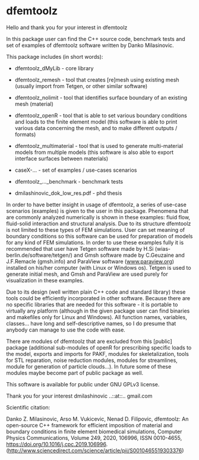 # dfemtoolz


Hello and thank you for your interest in dfemtoolz

In this package user can find the C++ source code, benchmark tests and set of examples of dfemtoolz software written by Danko Milasinovic. 

This package includes (in short words):

* dfemtoolz_dMyLib - core library

* dfemtoolz_remesh - tool that creates [re]mesh using existing mesh (usually import from Tetgen, or other similar software)

* dfemtoolz_nolimit - tool that identifies surface boundary of an existing mesh (material)

* dfemtoolz_openR - tool that is able to set various boundary conditions and loads to the finite element model (this software is able to print various data concerning the mesh, and to make different outputs / formats)

* dfemtoolz_multimaterial - tool that is used to generate multi-material models from multiple models (this software is also able to export interface surfaces between materials)

* caseX-... - set of examples / use-cases scenarios

* dfemtoolz_..._benchmark - benchmark tests

* dmilashinovic_dok_low_res.pdf - phd thesis

In order to have better insight in usage of dfemtoolz, a series of use-case scenarios (examples) is given to the user in this package. Phenomena that are commonly analyzed numerically is shown in these examples: fluid flow, fluid-solid interaction and structural analysis. Due to its structure dfemtoolz is not limited to these types of FEM simulations. User can set meaning of boundary conditions so this software can be used for preparation of models for any kind of FEM simulations. In order to use these examples fully it is recommended that user have Tetgen software made by H.Si (wias-berlin.de/software/tetgen/) and Gmsh software made by C.Geuzaine and J.F.Remacle (gmsh.info) and ParaView software (www.paraview.org) installed on his/her computer (with Linux or Windows os). Tetgen is used to generate initial mesh, and Gmsh and ParaView are used purely for visualization in these examples.

Due to its design (well written plain C++ code and standard library) these tools could be efficiently incorporated in other software. Because there are no specific libraries that are needed for this software - it is portable to virtually any platform (although in the given package user can find binaries and makefiles only for Linux and Windows). All function names, variables, classes... have long and self-descriptive names, so I do presume that anybody can manage to use the code with ease.

There are modules of dfemtoolz that are excluded from this [public] package (additional sub-modules of openR for prescribing specific loads to the model, exports and imports for PAKF, modules for skeletalization, tools for STL reparation, noise reduction modules, modules for streamlines, module for generation of particle clouds...). In future some of these modules maybe become part of public package as well.

This software is available for public under GNU GPLv3 license.


Thank you for your interest 
dmilashinovic ..::at::.. gmail.com


Scientific citation:

Danko Z. Milasinovic, Arso M. Vukicevic, Nenad D. Filipovic,
dfemtoolz: An open-source C++ framework for efficient imposition of material and boundary conditions in finite element biomedical simulations,
Computer Physics Communications,
Volume 249,
2020,
106996,
ISSN 0010-4655,
https://doi.org/10.1016/j.cpc.2019.106996.
(http://www.sciencedirect.com/science/article/pii/S0010465519303376)

